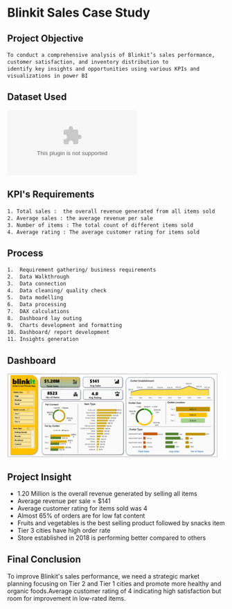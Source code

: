 # Blinkit Sales Case Study

## Project Objective
    To conduct a comprehensive analysis of Blinkit’s sales performance, customer satisfaction, and inventory distribution to 
    identify key insights and opportunities using various KPIs and visualizations in power BI

## Dataset Used
![Dataset](https://github.com/KiruthikaChokkalingam/Blinkit-/blob/main/BlinkIT%20Grocery%20Data.xlsx)


## KPI's Requirements
    1. Total sales :  the overall revenue generated from all items sold
    2. Average sales : the average revenue per sale
    3. Number of items : The total count of different items sold 
    4. Average rating : The average customer rating for items sold 

## Process
    1.	Requirement gathering/ business requirements
    2.	Data Walkthrough
    3.	Data connection 
    4.	Data cleaning/ quality check
    5.	Data modelling
    6.	Data processing
    7.	DAX calculations
    8.	Dashboard lay outing
    9.	Charts development and formatting
    10.	Dashboard/ report development
    11.	Insights generation


## Dashboard
![Dashboard](https://github.com/KiruthikaChokkalingam/Blinkit-/blob/main/Dashboard.png)

## Project Insight
- 1.20 Million is the overall revenue generated by selling all items
- Average revenue per sale = $141
- Average customer rating for items sold was 4
- Almost 65% of orders are for low fat content
- Fruits and vegetables is the best selling product followed by snacks item
- Tier 3 cities have high order rate
- Store established in 2018 is performing better compared to others
  

## Final Conclusion 
To improve Blinkit's sales performance, we need a strategic market planning focusing on Tier 2 and Tier 1 cities and promote
more healthy and organic foods.Average customer rating of 4  indicating high satisfaction but room for improvement in low-rated items.




